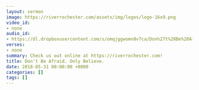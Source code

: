 ```yaml
---
layout: sermon
image: https://riverrochester.com/assets/img/logos/logo-16x9.png
video_id:
- none
audio_id:
- https://dl.dropboxusercontent.com/s/omqjggwomn8v7ca/Don%27t%20Be%20Afraid.%20Only%20Believe.mp3?dl=0
verses:
- none
summary: Check us out online at https://riverrochester.com!
title: Don't Be Afraid. Only Believe.
date: 2018-05-31 00:00:00 +0000
categories: []
tags: []
---
```

